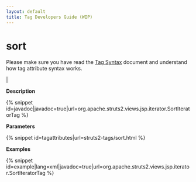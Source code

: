 ```yaml
---
layout: default
title: Tag Developers Guide (WIP)
---
```


# sort


Please make sure you have read the [Tag Syntax](#PAGE_13927) document and understand how tag attribute syntax works.

| 

__Description__



{% snippet id=javadoc|javadoc=true|url=org.apache.struts2.views.jsp.iterator.SortIteratorTag %}

__Parameters__



{% snippet id=tagattributes|url=struts2-tags/sort.html %}

__Examples__



{% snippet id=example|lang=xml|javadoc=true|url=org.apache.struts2.views.jsp.iterator.SortIteratorTag %}
